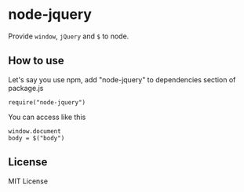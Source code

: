 # node-jquery
Provide `window`, `jQuery` and `$` to node.

## How to use

Let's say you use npm, add "node-jquery" to dependencies section of package.js

    require("node-jquery")

You can access like this

    window.document
    body = $("body")

## License
MIT License
